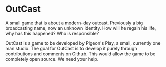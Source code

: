 OutCast
=======

A small game that is about a modern-day outcast. Previously a big broadcasting name, now an unknown identity. 
How will he regain his life, why has this happened? Who is responsible?

OutCast is a game to be developed by Pigeon's Play, a small, currently one man studio.
The goal for OutCast is to develop it purely through contributions and comments on Github. 
This would allow the game to be completely open source. We need your help.